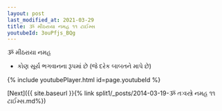 ```yaml
---
layout: post
last_modified_at: 2021-03-29
title: ૐ મીઠરાયા નમહ ૧૧ ટાઈમ્સ
youtubeId: 3ouPfjs_BQg
---
```

 
 
 ૐ મીઠરાયા નમહ  
 
 -  કોણ સૂર્ય ભગવાનના રૂપમાં છે (જે દરેક બાબતને માપે છે) 
 
  
 
  
 
 
 
 
 
 


{% include youtubePlayer.html id=page.youtubeId %}
 
[Next]({{ site.baseurl }}{% link  split1/_posts/2014-03-19-ૐ તઃવસ્ત્રે નમહ ૧૧ ટાઈમ્સ.md%})
 
